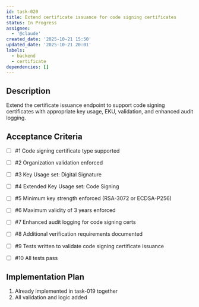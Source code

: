 ```yaml
---
id: task-020
title: Extend certificate issuance for code signing certificates
status: In Progress
assignee:
  - '@claude'
created_date: '2025-10-21 15:50'
updated_date: '2025-10-21 20:01'
labels:
  - backend
  - certificate
dependencies: []
---
```


## Description

<!-- SECTION:DESCRIPTION:BEGIN -->
Extend the certificate issuance endpoint to support code signing certificates with appropriate key usage, EKU, validation, and enhanced audit logging.
<!-- SECTION:DESCRIPTION:END -->

## Acceptance Criteria
<!-- AC:BEGIN -->
- [ ] #1 Code signing certificate type supported
- [ ] #2 Organization validation enforced
- [ ] #3 Key Usage set: Digital Signature
- [ ] #4 Extended Key Usage set: Code Signing
- [ ] #5 Minimum key strength enforced (RSA-3072 or ECDSA-P256)
- [ ] #6 Maximum validity of 3 years enforced
- [ ] #7 Enhanced audit logging for code signing certs
- [ ] #8 Additional verification requirements documented

- [ ] #9 Tests written to validate code signing certificate issuance
- [ ] #10 All tests pass
<!-- AC:END -->

## Implementation Plan

<!-- SECTION:PLAN:BEGIN -->
1. Already implemented in task-019 together
2. All validation and logic added
<!-- SECTION:PLAN:END -->
